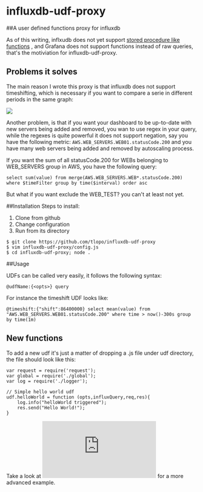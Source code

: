 # influxdb-udf-proxy

##A user defined functions proxy for influxdb

As of this writing, inflxudb does not yet support [stored procedure like functions](https://github.com/influxdb/influxdb/issues/68) , and Grafana does not support functions instead of raw queries, that's the motiviation for influxdb-udf-proxy.

## Problems it solves

The main reason I wrote this proxy is that influxdb does not support timeshifting, which is necessary if you want to compare a serie in different periods in the same graph: 

![](https://sc-cdn.scaleengine.net/i/c04a0e5a50d0074d4d7ae7b3767aafd4.png)


Another problem, is that if you want your dashboard to be up-to-date with new servers being added and removed, you wan to use regex in your query, while the regexes is quite powerful it does not support negation, say you have the following metric: `AWS.WEB_SERVERS.WEB01.statusCode.200`  and you have many web servers being added and removed by autoscaling process. 

If you want the sum of all statusCode.200 for WEBs belonging to WEB_SERVERS group in AWS, you have the following query: 

`select sum(value) from merge(AWS.WEB_SERVERS.WEB*.statusCode.200) where $timeFilter group by time($interval) order asc` 

But what if you want exclude the WEB_TEST? you can't at least not yet.

##Installation
Steps to install:
1. Clone from github
2. Change configuration 
3. Run from its directory 

```
$ git clone https://github.com/tlopo/influxdb-udf-proxy
$ vim influxdb-udf-proxy/config.js
$ cd influxdb-udf-proxy; node .
```

##Usage

UDFs can be called very easily, it follows the following syntax:

`@udfName:{<opts>} query`

For instance the timeshift UDF looks like:

```
@timeshift:{"shift":86400000} select mean(value) from "AWS.WEB_SERVERS.WEB01.statusCode.200" where time > now()-300s group by time(1m)
```

## New functions

To add a new udf it's just a matter of dropping a .js file under udf directory, the file should look like this:

```
var request = require('request');
var global = require('./global');
var log = require('./logger');

// Simple hello world udf
udf.helloWorld = function (opts,influxQuery,req,res){
	log.info("helloWorld triggered");
	res.send("Hello World!");
}
```

Take a look at ![timeshift.js](https://github.com/tlopo/influxdb-udf-proxy/blob/master/udf/timeshift.js) for a more advanced example.
























